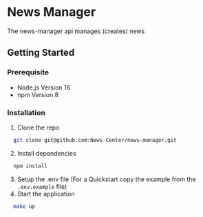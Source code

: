 # News Manager

The news-manager api manages (creates) news

## Getting Started

### Prerequisite 

- Node.js Version 16
- npm Version 8

### Installation

1. Clone the repo
```bash
  git clone git@github.com:News-Center/news-manager.git
```
2. Install dependencies
```bash
  npm install
```
3. Setup the .env file (For a Quickstart copy the example from the `.env.example` file)
4. Start the application
```bash
  make up
```